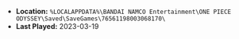 * **Location:** `%LOCALAPPDATA%\BANDAI NAMCO Entertainment\ONE PIECE ODYSSEY\Saved\SaveGames\76561198003068170\`
* **Last Played:** 2023-03-19